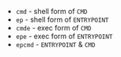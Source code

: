 
+ `cmd` - shell form of `CMD`
+ `ep` - shell form of `ENTRYPOINT`
+ `cmde` - exec form of `CMD`
+ `epe` - exec form of `ENTRYPOINT`
+ `epcmd` - `ENTRYPOINT` & `CMD`